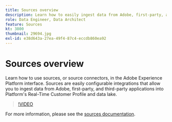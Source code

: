 ```yaml
---
title: Sources overview
description: Learn how to easily ingest data from Adobe, first-party, and third-party applications into Platform's Real-Time Customer Profile and data lake.
role: Data Engineer, Data Architect
feature: Sources
kt: 3800
thumbnail: 29694.jpg
exl-id: e38d643a-27ea-49f4-87c4-eccdb860ea92
---
```

# Sources overview

Learn how to use sources, or source connectors, in the Adobe Experience Platform interface. Sources are easily configurable integrations that allow you to ingest data from Adobe, first-party, and third-party applications into Platform's Real-Time Customer Profile and data lake.

>[!VIDEO](https://video.tv.adobe.com/v/29694?quality=12&learn=on)

For more information, please see the [sources documentation](https://experienceleague.adobe.com/docs/experience-platform/sources/home.html).
